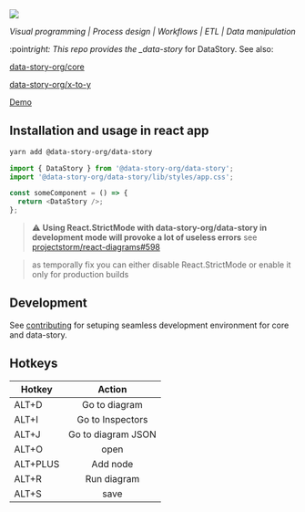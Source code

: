 <img src="https://user-images.githubusercontent.com/3457668/117117786-3d48a900-ad90-11eb-91eb-520f7919d7fa.png">

_Visual programming | Process design | Workflows | ETL | Data manipulation_

:point*right: This repo provides the \_data-story* for DataStory. See also:

[data-story-org/core](https://github.com/data-story-org/core)

[data-story-org/x-to-y](https://github.com/data-story-org/x-to-y)

[Demo](https://data-story-org.github.io/data-story)

## Installation and usage in react app

```sh
yarn add @data-story-org/data-story
```

```js
import { DataStory } from '@data-story-org/data-story';
import '@data-story-org/data-story/lib/styles/app.css';

const someComponent = () => {
  return <DataStory />;
};
```

> :warning: **Using React.StrictMode with data-story-org/data-story in development mode will provoke a lot of useless errors**
> see [projectstorm/react-diagrams#598](https://github.com/projectstorm/react-diagrams/issues/598#issuecomment-635924991)

> as temporally fix you can either disable React.StrictMode or enable it only for production builds

## Development

See [contributing](contributing.md) for setuping seamless development environment for core and data-story.

## Hotkeys

| Hotkey   |       Action       |
| -------- | :----------------: |
| ALT+D    |   Go to diagram    |
| ALT+I    |  Go to Inspectors  |
| ALT+J    | Go to diagram JSON |
| ALT+O    |        open        |
| ALT+PLUS |      Add node      |
| ALT+R    |    Run diagram     |
| ALT+S    |        save        |

